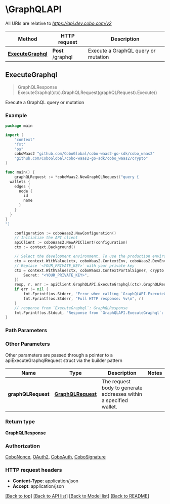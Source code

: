 # \GraphQLAPI

All URIs are relative to *https://api.dev.cobo.com/v2*

Method | HTTP request | Description
------------- | ------------- | -------------
[**ExecuteGraphql**](GraphQLAPI.md#ExecuteGraphql) | **Post** /graphql | Execute a GraphQL query or mutation



## ExecuteGraphql

> GraphQLResponse ExecuteGraphql(ctx).GraphQLRequest(graphQLRequest).Execute()

Execute a GraphQL query or mutation



### Example

```go
package main

import (
    "context"
    "fmt"
    "os"
    coboWaas2 "github.com/CoboGlobal/cobo-waas2-go-sdk/cobo_waas2"
    "github.com/CoboGlobal/cobo-waas2-go-sdk/cobo_waas2/crypto"
)

func main() {
	graphQLRequest := *coboWaas2.NewGraphQLRequest("query {
  wallets {
    edges {
      node {
        id
        name
      }
    }
  }
}
")

	configuration := coboWaas2.NewConfiguration()
	// Initialize the API client
	apiClient := coboWaas2.NewAPIClient(configuration)
	ctx := context.Background()

    // Select the development environment. To use the production environment, replace coboWaas2.DevEnv with coboWaas2.ProdEnv
	ctx = context.WithValue(ctx, coboWaas2.ContextEnv, coboWaas2.DevEnv)
    // Replace `<YOUR_PRIVATE_KEY>` with your private key
	ctx = context.WithValue(ctx, coboWaas2.ContextPortalSigner, crypto.Ed25519Signer{
		Secret: "<YOUR_PRIVATE_KEY>",
	})
	resp, r, err := apiClient.GraphQLAPI.ExecuteGraphql(ctx).GraphQLRequest(graphQLRequest).Execute()
	if err != nil {
		fmt.Fprintf(os.Stderr, "Error when calling `GraphQLAPI.ExecuteGraphql``: %v\n", err)
		fmt.Fprintf(os.Stderr, "Full HTTP response: %v\n", r)
	}
	// response from `ExecuteGraphql`: GraphQLResponse
	fmt.Fprintf(os.Stdout, "Response from `GraphQLAPI.ExecuteGraphql`: %v\n", resp)
}
```

### Path Parameters



### Other Parameters

Other parameters are passed through a pointer to a apiExecuteGraphqlRequest struct via the builder pattern


Name | Type | Description  | Notes
------------- | ------------- | ------------- | -------------
 **graphQLRequest** | [**GraphQLRequest**](GraphQLRequest.md) | The request body to generate addresses within a specified wallet. | 

### Return type

[**GraphQLResponse**](GraphQLResponse.md)

### Authorization

[CoboNonce](../README.md#CoboNonce), [OAuth2](../README.md#OAuth2), [CoboAuth](../README.md#CoboAuth), [CoboSignature](../README.md#CoboSignature)

### HTTP request headers

- **Content-Type**: application/json
- **Accept**: application/json

[[Back to top]](#) [[Back to API list]](../README.md#documentation-for-api-endpoints)
[[Back to Model list]](../README.md#documentation-for-models)
[[Back to README]](../README.md)

